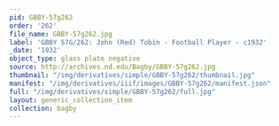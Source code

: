 ```yaml
---
pid: GBBY-57g262
order: '262'
file_name: GBBY-57g262.jpg
label: 'GBBY 57G/262: John (Red) Tobin - Football Player - c1932'
_date: '1932'
object_type: glass plate negative
source: http://archives.nd.edu/Bagby/GBBY-57g262.jpg
thumbnail: "/img/derivatives/simple/GBBY-57g262/thumbnail.jpg"
manifest: "/img/derivatives/iiif/images/GBBY-57g262/manifest.json"
full: "/img/derivatives/simple/GBBY-57g262/full.jpg"
layout: generic_collection_item
collection: bagby
---
```

